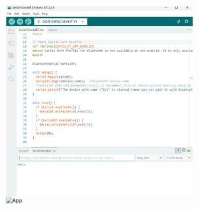 ![arduino](https://github.com/a4527/IoT25-HW04/blob/e1482ff5f4269286ee7e780dced61cf2c90648e0/hw04.png)
![App]()
